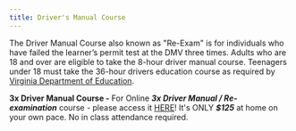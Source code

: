 ```yaml
---
title: Driver's Manual Course
---
```

The Driver Manual Course also known as "Re-Exam" is for individuals who have failed the learner’s permit test at the DMV three times. Adults who are 18 and over are eligible to take the 8-hour driver manual course. Teenagers under 18 must take the 36-hour drivers education course as required by [Virginia Department of Education](http://www.doe.virginia.gov/instruction/driver_education/index.shtml).

**3x Driver Manual Course -** For Online ***3x Driver Manual / Re-examination*** course - please access it [HERE](https://checkout.square.site/merchant/85BWEQRS81PYA/checkout/VZXUO2BMHOWTO3HVLGBSQLWG)! It's ONLY ***$125*** at home on your own pace. No in class attendance required.